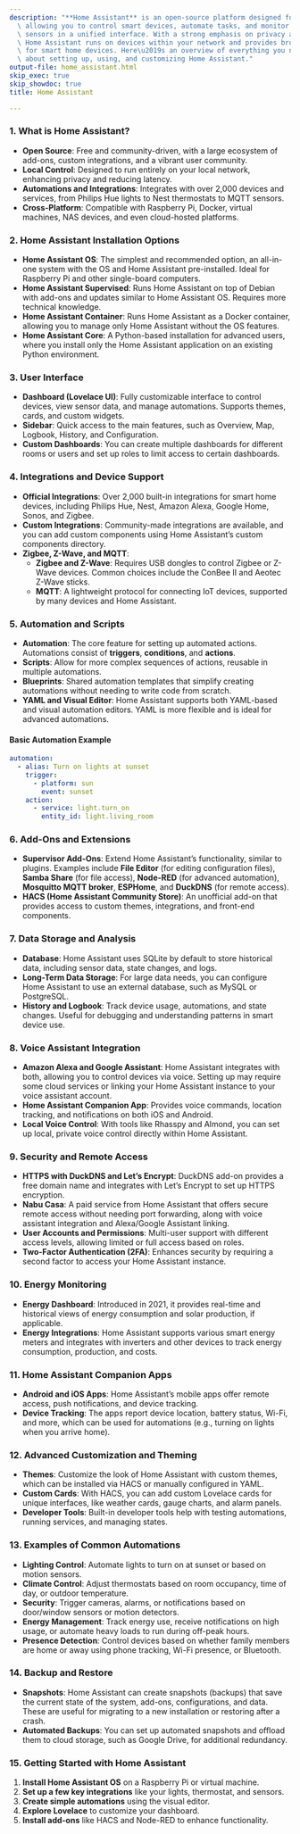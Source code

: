 ```yaml
---
description: "**Home Assistant** is an open-source platform designed for home automation,\
  \ allowing you to control smart devices, automate tasks, and monitor various home\
  \ sensors in a unified interface. With a strong emphasis on privacy and local control,\
  \ Home Assistant runs on devices within your network and provides broad support\
  \ for smart home devices. Here\u2019s an overview of everything you need to know\
  \ about setting up, using, and customizing Home Assistant."
output-file: home_assistant.html
skip_exec: true
skip_showdoc: true
title: Home Assistant

---
```




<!-- WARNING: THIS FILE WAS AUTOGENERATED! DO NOT EDIT! -->

### 1. **What is Home Assistant?**
   - **Open Source**: Free and community-driven, with a large ecosystem of add-ons, custom integrations, and a vibrant user community.
   - **Local Control**: Designed to run entirely on your local network, enhancing privacy and reducing latency.
   - **Automations and Integrations**: Integrates with over 2,000 devices and services, from Philips Hue lights to Nest thermostats to MQTT sensors.
   - **Cross-Platform**: Compatible with Raspberry Pi, Docker, virtual machines, NAS devices, and even cloud-hosted platforms.

### 2. **Home Assistant Installation Options**
   - **Home Assistant OS**: The simplest and recommended option, an all-in-one system with the OS and Home Assistant pre-installed. Ideal for Raspberry Pi and other single-board computers.
   - **Home Assistant Supervised**: Runs Home Assistant on top of Debian with add-ons and updates similar to Home Assistant OS. Requires more technical knowledge.
   - **Home Assistant Container**: Runs Home Assistant as a Docker container, allowing you to manage only Home Assistant without the OS features.
   - **Home Assistant Core**: A Python-based installation for advanced users, where you install only the Home Assistant application on an existing Python environment.

### 3. **User Interface**
   - **Dashboard (Lovelace UI)**: Fully customizable interface to control devices, view sensor data, and manage automations. Supports themes, cards, and custom widgets.
   - **Sidebar**: Quick access to the main features, such as Overview, Map, Logbook, History, and Configuration.
   - **Custom Dashboards**: You can create multiple dashboards for different rooms or users and set up roles to limit access to certain dashboards.

### 4. **Integrations and Device Support**
   - **Official Integrations**: Over 2,000 built-in integrations for smart home devices, including Philips Hue, Nest, Amazon Alexa, Google Home, Sonos, and Zigbee.
   - **Custom Integrations**: Community-made integrations are available, and you can add custom components using Home Assistant’s custom components directory.
   - **Zigbee, Z-Wave, and MQTT**:
     - **Zigbee and Z-Wave**: Requires USB dongles to control Zigbee or Z-Wave devices. Common choices include the ConBee II and Aeotec Z-Wave sticks.
     - **MQTT**: A lightweight protocol for connecting IoT devices, supported by many devices and Home Assistant.

### 5. **Automation and Scripts**
   - **Automation**: The core feature for setting up automated actions. Automations consist of **triggers**, **conditions**, and **actions**.
   - **Scripts**: Allow for more complex sequences of actions, reusable in multiple automations.
   - **Blueprints**: Shared automation templates that simplify creating automations without needing to write code from scratch.
   - **YAML and Visual Editor**: Home Assistant supports both YAML-based and visual automation editors. YAML is more flexible and is ideal for advanced automations.

#### Basic Automation Example
   ```yaml
   automation:
     - alias: Turn on lights at sunset
       trigger:
         - platform: sun
           event: sunset
       action:
         - service: light.turn_on
           entity_id: light.living_room
   ```

### 6. **Add-Ons and Extensions**
   - **Supervisor Add-Ons**: Extend Home Assistant’s functionality, similar to plugins. Examples include **File Editor** (for editing configuration files), **Samba Share** (for file access), **Node-RED** (for advanced automation), **Mosquitto MQTT broker**, **ESPHome**, and **DuckDNS** (for remote access).
   - **HACS (Home Assistant Community Store)**: An unofficial add-on that provides access to custom themes, integrations, and front-end components.

### 7. **Data Storage and Analysis**
   - **Database**: Home Assistant uses SQLite by default to store historical data, including sensor data, state changes, and logs.
   - **Long-Term Data Storage**: For large data needs, you can configure Home Assistant to use an external database, such as MySQL or PostgreSQL.
   - **History and Logbook**: Track device usage, automations, and state changes. Useful for debugging and understanding patterns in smart device use.

### 8. **Voice Assistant Integration**
   - **Amazon Alexa and Google Assistant**: Home Assistant integrates with both, allowing you to control devices via voice. Setting up may require some cloud services or linking your Home Assistant instance to your voice assistant account.
   - **Home Assistant Companion App**: Provides voice commands, location tracking, and notifications on both iOS and Android.
   - **Local Voice Control**: With tools like Rhasspy and Almond, you can set up local, private voice control directly within Home Assistant.

### 9. **Security and Remote Access**
   - **HTTPS with DuckDNS and Let’s Encrypt**: DuckDNS add-on provides a free domain name and integrates with Let’s Encrypt to set up HTTPS encryption.
   - **Nabu Casa**: A paid service from Home Assistant that offers secure remote access without needing port forwarding, along with voice assistant integration and Alexa/Google Assistant linking.
   - **User Accounts and Permissions**: Multi-user support with different access levels, allowing limited or full access based on roles.
   - **Two-Factor Authentication (2FA)**: Enhances security by requiring a second factor to access your Home Assistant instance.

### 10. **Energy Monitoring**
   - **Energy Dashboard**: Introduced in 2021, it provides real-time and historical views of energy consumption and solar production, if applicable.
   - **Energy Integrations**: Home Assistant supports various smart energy meters and integrates with inverters and other devices to track energy consumption, production, and costs.

### 11. **Home Assistant Companion Apps**
   - **Android and iOS Apps**: Home Assistant’s mobile apps offer remote access, push notifications, and device tracking.
   - **Device Tracking**: The apps report device location, battery status, Wi-Fi, and more, which can be used for automations (e.g., turning on lights when you arrive home).

### 12. **Advanced Customization and Theming**
   - **Themes**: Customize the look of Home Assistant with custom themes, which can be installed via HACS or manually configured in YAML.
   - **Custom Cards**: With HACS, you can add custom Lovelace cards for unique interfaces, like weather cards, gauge charts, and alarm panels.
   - **Developer Tools**: Built-in developer tools help with testing automations, running services, and managing states.

### 13. **Examples of Common Automations**
   - **Lighting Control**: Automate lights to turn on at sunset or based on motion sensors.
   - **Climate Control**: Adjust thermostats based on room occupancy, time of day, or outdoor temperature.
   - **Security**: Trigger cameras, alarms, or notifications based on door/window sensors or motion detectors.
   - **Energy Management**: Track energy use, receive notifications on high usage, or automate heavy loads to run during off-peak hours.
   - **Presence Detection**: Control devices based on whether family members are home or away using phone tracking, Wi-Fi presence, or Bluetooth.

### 14. **Backup and Restore**
   - **Snapshots**: Home Assistant can create snapshots (backups) that save the current state of the system, add-ons, configurations, and data. These are useful for migrating to a new installation or restoring after a crash.
   - **Automated Backups**: You can set up automated snapshots and offload them to cloud storage, such as Google Drive, for additional redundancy.

### 15. **Getting Started with Home Assistant**
   1. **Install Home Assistant OS** on a Raspberry Pi or virtual machine.
   2. **Set up a few key integrations** like your lights, thermostat, and sensors.
   3. **Create simple automations** using the visual editor.
   4. **Explore Lovelace** to customize your dashboard.
   5. **Install add-ons** like HACS and Node-RED to enhance functionality.

